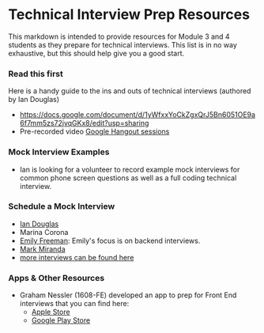 # Technical Interview Prep Resources

This markdown is intended to provide resources for Module 3 and 4 students as they prepare for technical interviews. This list is in no way exhaustive, but this should help give you a good start.

### Read this first

Here is a handy guide to the ins and outs of technical interviews (authored by Ian Douglas)

* https://docs.google.com/document/d/1yWfxxYoCkZgxQrJ5Bn6051OE9a6f7mm5zs72jvqGKx8/edit?usp=sharing
* Pre-recorded video [Google Hangout sessions](https://www.youtube.com/watch?v=aXohtMcPT6I)


### Mock Interview Examples

* Ian is looking for a volunteer to record example mock interviews for common phone screen questions as well as a
  full coding technical interview.


### Schedule a Mock Interview

* [Ian Douglas](HTTPS://turing-mock-interview-with-ian.youcanbook.me)
* Marina Corona
* [Emily Freeman](https://emilyfreeman.youcanbook.me/): Emily's focus is on backend interviews. 
* [Mark Miranda](https://markmiranda.youcanbook.me/)
* [more interviews can be found here](https://github.com/turingschool/career-development-curriculum/blob/master/module_three/technical_interview_prep_resources.md#schedule-a-mock-interview)

### Apps & Other Resources

* Graham Nessler (1608-FE) developed an app to prep for Front End interviews that you can find here:
    * [Apple Store](https://itunes.apple.com/us/app/flashcardfe/id1225364104?ls=1&mt=8)
    * [Google Play Store](https://play.google.com/store/apps/details?id=com.grahamnessler.bookmarker&hl=en)
